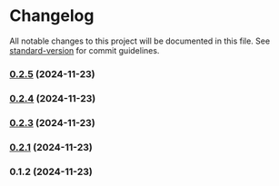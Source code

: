 # Changelog

All notable changes to this project will be documented in this file. See [standard-version](https://github.com/conventional-changelog/standard-version) for commit guidelines.

### [0.2.5](https://github.com/sammcj/n8n-nodes-searxng/compare/v0.2.4...v0.2.5) (2024-11-23)

### [0.2.4](https://github.com/sammcj/n8n-nodes-searxng/compare/v0.2.3...v0.2.4) (2024-11-23)

### [0.2.3](https://github.com/sammcj/n8n-nodes-searxng/compare/v0.2.1...v0.2.3) (2024-11-23)

### [0.2.1](https://github.com/sammcj/n8n-nodes-searxng/compare/v0.1.2...v0.2.1) (2024-11-23)

### 0.1.2 (2024-11-23)
